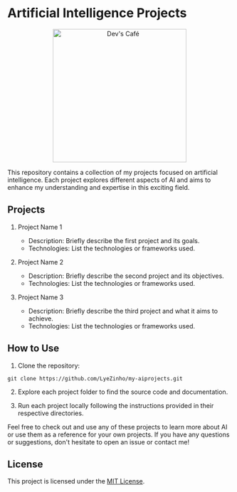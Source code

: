 # Artificial Intelligence Projects

<p align="center" width="100%">
    <img src="https://pedrojesus.vercel.app/plogos/tensorflow-original.svg" alt="Dev's Café" width=300 height=300>
</p>

This repository contains a collection of my projects focused on artificial intelligence. Each project explores different aspects of AI and aims to enhance my understanding and expertise in this exciting field.

## Projects

1. Project Name 1
   - Description: Briefly describe the first project and its goals.
   - Technologies: List the technologies or frameworks used.

2. Project Name 2
   - Description: Briefly describe the second project and its objectives.
   - Technologies: List the technologies or frameworks used.

3. Project Name 3
   - Description: Briefly describe the third project and what it aims to achieve.
   - Technologies: List the technologies or frameworks used.

## How to Use

1. Clone the repository:

```
git clone https://github.com/LyeZinho/my-aiprojects.git
```

2. Explore each project folder to find the source code and documentation.

3. Run each project locally following the instructions provided in their respective directories.

Feel free to check out and use any of these projects to learn more about AI or use them as a reference for your own projects. If you have any questions or suggestions, don't hesitate to open an issue or contact me!

## License

This project is licensed under the [MIT License](LICENSE).

